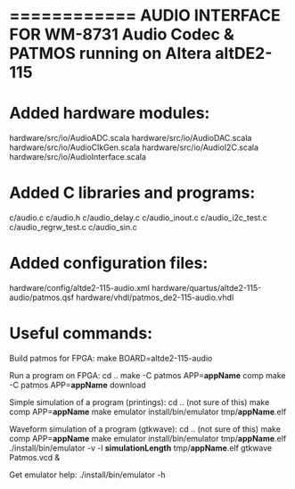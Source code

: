 ============
AUDIO INTERFACE FOR WM-8731 Audio Codec & PATMOS running on Altera altDE2-115
============

Added hardware modules:
============
hardware/src/io/AudioADC.scala
hardware/src/io/AudioDAC.scala
hardware/src/io/AudioClkGen.scala
hardware/src/io/AudioI2C.scala
hardware/src/io/AudioInterface.scala

Added C libraries and programs:
============
c/audio.c
c/audio.h
c/audio_delay.c
c/audio_inout.c
c/audio_i2c_test.c
c/audio_regrw_test.c
c/audio_sin.c

Added configuration files:
===========
hardware/config/altde2-115-audio.xml
hardware/quartus/altde2-115-audio/patmos.qsf
hardware/vhdl/patmos_de2-115-audio.vhdl

Useful commands:
============
Build patmos for FPGA:
       make BOARD=altde2-115-audio

Run a program on FPGA:
       cd ..
       make -C patmos APP=__appName__ comp
       make -C patmos APP=__appName__ download

Simple simulation of a program (printings):
       cd .. (not sure of this)
       make comp APP=__appName__
       make emulator
       install/bin/emulator tmp/__appName__.elf

Waveform simulation of a program (gtkwave):
       cd .. (not sure of this)
       make comp APP=__appName__
       make emulator
       install/bin/emulator tmp/__appName__.elf
       ./install/bin/emulator -v -l __simulationLength__ tmp/__appName__.elf
       gtkwave Patmos.vcd &

Get emulator help:
       ./install/bin/emulator -h